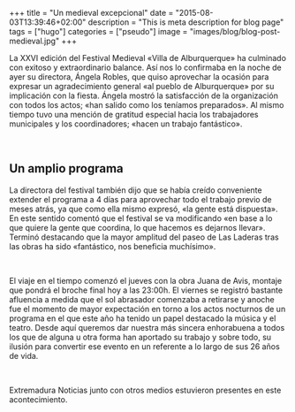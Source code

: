 +++
title = "Un medieval excepcional"
date = "2015-08-03T13:39:46+02:00"
description = "This is meta description for blog page"
tags = ["hugo"]
categories = ["pseudo"]
image = "images/blog/blog-post-medieval.jpg"
+++


La XXVI edición del Festival Medieval «Villa de Alburquerque» ha culminado con exitoso y extraordinario balance. Así nos lo confirmaba en la noche de ayer su directora, Ángela Robles, que quiso aprovechar la ocasión para expresar un agradecimiento general «al pueblo de Alburquerque» por su implicación con la fiesta. Ángela mostró la satisfacción de la organización con todos los actos; «han salido como los teníamos preparados». Al mismo tiempo tuvo una mención de gratitud especial hacia los trabajadores municipales y los coordinadores; «hacen un trabajo fantástico». 

<br>

## Un amplio programa

La directora del festival también dijo que se había creído conveniente extender el programa a 4 días para aprovechar todo el trabajo previo de meses atrás, ya que como ella mismo expresó, «la gente está dispuesta». En este sentido comentó que el festival se va modificando «en base a lo que quiere la gente que coordina, lo que hacemos es dejarnos llevar». Terminó destacando que la mayor amplitud del paseo de Las Laderas tras las obras ha sido «fantástico, nos beneficia muchísimo».

<br>

El viaje en el tiempo comenzó el jueves con la obra Juana de Avis, montaje que pondrá el broche final hoy a las 23:00h. El viernes se registró bastante afluencia a medida que el sol abrasador comenzaba a retirarse y anoche fue el momento de mayor expectación en torno a los actos nocturnos de un programa en el que este año ha tenido un papel destacado la música y el teatro. Desde aquí queremos dar nuestra más sincera enhorabuena a todos los que de alguna u otra forma han aportado su trabajo y sobre todo, su ilusión para convertir ese evento en un referente a lo largo de sus 26 años de vida.

<br>


Extremadura Noticias junto con otros medios estuvieron presentes en este acontecimiento.






